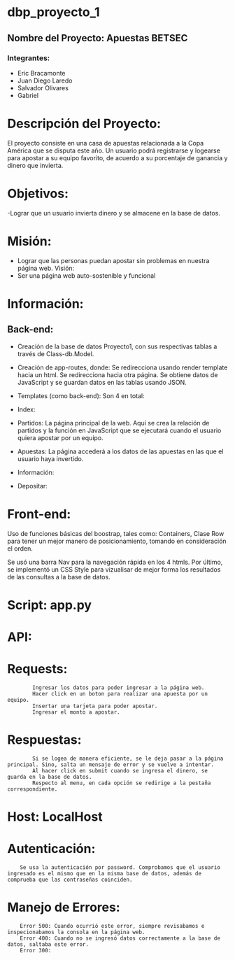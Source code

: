# dbp_proyecto_1
## Nombre del Proyecto: Apuestas BETSEC
### Integrantes:
- Eric Bracamonte
- Juan Diego Laredo
- Salvador Olivares
- Gabriel

# Descripción del Proyecto:

El proyecto consiste en una casa de apuestas relacionada a la Copa América que se disputa este año. Un usuario podrá registrarse y logearse para apostar a su equipo favorito, de acuerdo a su porcentaje de ganancia y dinero que invierta.

# Objetivos:
-Lograr que un usuario invierta dinero y se almacene en la base de datos.

# Misión:
- Lograr que las personas puedan apostar sin problemas en nuestra página web.
Visión:
- Ser una página web auto-sostenible y funcional

# Información:
## Back-end:
- Creación de la base de datos Proyecto1, con sus respectivas tablas a través de Class-db.Model.
- Creación de app-routes, donde:
    Se redirecciona usando render template hacia un html.
    Se redirecciona hacia otra página.
    Se obtiene datos de JavaScript y se guardan datos en las tablas usando JSON.
- Templates (como back-end):
    Son 4 en total:
- Index:

- Partidos:
La página principal de la web. Aquí se crea la relación de partidos y la función en JavaScript que se ejecutará cuando el usuario quiera apostar por un equipo. 
- Apuestas:
La página accederá a los datos de las apuestas en las que el usuario haya invertido.
- Información:
- Depositar:
# Front-end:
Uso de funciones básicas del boostrap, tales como: Containers, Clase Row para tener un mejor manero de posicionamiento, tomando en consideración el orden. 

Se usó una barra Nav para la navegación rápida en los 4 htmls.
Por último, se implementó un CSS Style para vizualisar de mejor forma los resultados de las consultas a la base de datos.

# Script: app.py 
# API:
# Requests:
            Ingresar los datos para poder ingresar a la página web.
            Hacer click en un boton para realizar una apuesta por un equipo.
            Insertar una tarjeta para poder apostar.
            Ingresar el monto a apostar.
# Respuestas:
            Si se logea de manera eficiente, se le deja pasar a la página principal. Sino, salta un mensaje de error y se vuelve a intentar.
            Al hacer click en submit cuando se ingresa el dinero, se guarda en la base de datos.
            Respecto al menu, en cada opción se redirige a la pestaña correspondiente.
            
# Host: LocalHost
# Autenticación: 
        Se usa la autenticación por password. Comprobamos que el usuario ingresado es el mismo que en la misma base de datos, además de comprueba que las contraseñas coinciden.

# Manejo de Errores:
        Error 500: Cuando ocurrió este error, siempre revisabamos e inspecionabamos la consola en la página web.
        Error 400: Cuando no se ingresó datos correctamente a la base de datos, saltaba este error.
        Error 300:
